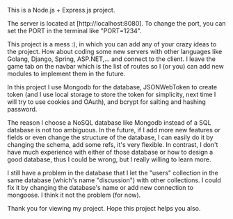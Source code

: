 This is a Node.js + Express.js project.

The server is located at [http://localhost:8080]. To change the port, you can set the PORT in the terminal like "PORT=1234".

This project is a mess :), in which you can add any of your crazy ideas to the project. How about coding some new servers with other languages like Golang, Django, Spring, ASP.NET,... and connect to the client. I leave the game tab on the navbar which is the list of routes so I (or you) can add new modules to implement them in the future.

In this project I use Mongodb for the database, JSONWebToken to create token (and I use local storage to store the token for simplicity, next time I will try to use cookies and OAuth), and bcrypt for salting and hashing password.

The reason I choose a NoSQL database like Mongodb instead of a SQL database is not too ambiguous. In the future, if I add more new features or fields or even change the structure of the database, I can easily do it by changing the schema, add some refs, it's very flexible. In contrast, I don't have much experience with either of those database or how to design a good database, thus I could be wrong, but I really willing to learn more.

I still have a problem in the database that I let the "users" collection in the same database (which's name "discussion") with other collections. I could fix it by changing the database's name or add new connection to mongoose. I think it not the problem (for now).

Thank you for viewing my project. Hope this project helps you also.
